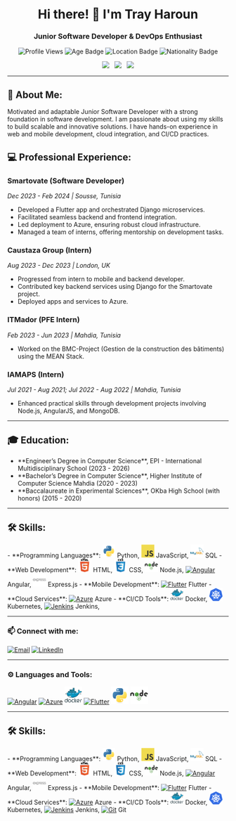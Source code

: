 <h1 align="center" style="animation: fadeIn 2s ease-in-out;">Hi there! 👋 I'm Tray Haroun</h1>
<h3 align="center" style="animation: bounceIn 2s ease-in-out;">Junior Software Developer & DevOps Enthusiast</h3>

<p align="center" style="animation: zoomIn 2s;">
  <img src="https://komarev.com/ghpvc/?username=haroun2021&label=Profile%20views&color=0e75b6&style=flat" alt="Profile Views" />
  <img src="https://img.shields.io/badge/Age-24-blue" alt="Age Badge" />
  <img src="https://img.shields.io/badge/Location-Mahdia%2C%20Tunisia-blue" alt="Location Badge" />
  <img src="https://img.shields.io/badge/Nationality-Tunisian-red" alt="Nationality Badge" />
</p>

<p align="center" style="animation: fadeInUp 2s;">
  <img src="https://media.giphy.com/media/L1R1tvI9svkIWwpVYr/giphy.gif" width="50" style="animation: pulse 1.5s infinite;" />&nbsp;&nbsp;
  <img src="https://media.giphy.com/media/ZVik7pBtu9dNS/giphy.gif" width="50" style="animation: pulse 1.5s infinite;" />&nbsp;&nbsp;
  <img src="https://media.giphy.com/media/U3qYN8S0j3bpK/giphy.gif" width="50" style="animation: pulse 1.5s infinite;" />
</p>

---

## 🌟 About Me:
<p style="animation: fadeIn 2s;">Motivated and adaptable Junior Software Developer with a strong foundation in software development. I am passionate about using my skills to build scalable and innovative solutions. I have hands-on experience in web and mobile development, cloud integration, and CI/CD practices.</p>

## 💻 Professional Experience:

### **Smartovate (Software Developer)**
*Dec 2023 - Feb 2024 | Sousse, Tunisia*
<ul style="animation: fadeInUp 2s;">
  <li>Developed a Flutter app and orchestrated Django microservices.</li>
  <li>Facilitated seamless backend and frontend integration.</li>
  <li>Led deployment to Azure, ensuring robust cloud infrastructure.</li>
  <li>Managed a team of interns, offering mentorship on development tasks.</li>
</ul>

### **Caustaza Group (Intern)**
*Aug 2023 - Dec 2023 | London, UK*
<ul style="animation: fadeInUp 2s;">
  <li>Progressed from intern to mobile and backend developer.</li>
  <li>Contributed key backend services using Django for the Smartovate project.</li>
  <li>Deployed apps and services to Azure.</li>
</ul>

### **ITMador (PFE Intern)**
*Feb 2023 - Jun 2023 | Mahdia, Tunisia*
<ul style="animation: fadeInUp 2s;">
  <li>Worked on the BMC-Project (Gestion de la construction des bâtiments) using the MEAN Stack.</li>
</ul>

### **IAMAPS (Intern)**
*Jul 2021 - Aug 2021; Jul 2022 - Aug 2022 | Mahdia, Tunisia*
<ul style="animation: fadeInUp 2s;">
  <li>Enhanced practical skills through development projects involving Node.js, AngularJS, and MongoDB.</li>
</ul>

---

## 🎓 Education:
<ul style="animation: fadeIn 2s;">
  <li>**Engineer’s Degree in Computer Science**, EPI - International Multidisciplinary School (2023 - 2026)</li>
  <li>**Bachelor’s Degree in Computer Science**, Higher Institute of Computer Science Mahdia (2020 - 2023)</li>
  <li>**Baccalaureate in Experimental Sciences**, OKba High School (with honors) (2015 - 2020)</li>
</ul>

---

## 🛠️ Skills:
<p style="animation: fadeIn 2s;">
- **Programming Languages**: 
  <a href="https://www.python.org" target="_blank" style="animation: pulse 1.5s infinite;"><img src="https://raw.githubusercontent.com/devicons/devicon/master/icons/python/python-original.svg" alt="Python" width="30" height="30"/></a> Python, 
  <a href="https://developer.mozilla.org/en-US/docs/Web/JavaScript" target="_blank" style="animation: pulse 1.5s infinite;"><img src="https://raw.githubusercontent.com/devicons/devicon/master/icons/javascript/javascript-original.svg" alt="JavaScript" width="30" height="30"/></a> JavaScript, 
  <a href="https://www.mysql.com/" target="_blank" style="animation: pulse 1.5s infinite;"><img src="https://raw.githubusercontent.com/devicons/devicon/master/icons/mysql/mysql-original-wordmark.svg" alt="SQL" width="30" height="30"/></a> SQL
- **Web Development**: 
  <a href="https://www.w3.org/html/" target="_blank" style="animation: pulse 1.5s infinite;"><img src="https://raw.githubusercontent.com/devicons/devicon/master/icons/html5/html5-original-wordmark.svg" alt="HTML" width="30" height="30"/></a> HTML, 
  <a href="https://www.w3schools.com/css/" target="_blank" style="animation: pulse 1.5s infinite;"><img src="https://raw.githubusercontent.com/devicons/devicon/master/icons/css3/css3-original-wordmark.svg" alt="CSS" width="30" height="30"/></a> CSS, 
  <a href="https://nodejs.org" target="_blank" style="animation: pulse 1.5s infinite;"><img src="https://raw.githubusercontent.com/devicons/devicon/master/icons/nodejs/nodejs-original-wordmark.svg" alt="Node.js" width="30" height="30"/></a> Node.js, 
  <a href="https://angular.io" target="_blank" style="animation: pulse 1.5s infinite;"><img src="https://angular.io/assets/images/logos/angular/angular.svg" alt="Angular" width="30" height="30"/></a> Angular, 
  <a href="https://expressjs.com" target="_blank" style="animation: pulse 1.5s infinite;"><img src="https://raw.githubusercontent.com/devicons/devicon/master/icons/express/express-original-wordmark.svg" alt="Express.js" width="30" height="30"/></a> Express.js
- **Mobile Development**: 
  <a href="https://flutter.dev" target="_blank" style="animation: pulse 1.5s infinite;"><img src="https://www.vectorlogo.zone/logos/flutterio/flutterio-icon.svg" alt="Flutter" width="30" height="30"/></a> Flutter
- **Cloud Services**: 
  <a href="https://azure.microsoft.com/en-in/" target="_blank" style="animation: pulse 1.5s infinite;"><img src="https://www.vectorlogo.zone/logos/microsoft_azure/microsoft_azure-icon.svg" alt="Azure" width="30" height="30"/></a> Azure
- **CI/CD Tools**: 
  <a href="https://www.docker.com/" target="_blank" style="animation: pulse 1.5s infinite;"><img src="https://raw.githubusercontent.com/devicons/devicon/master/icons/docker/docker-original-wordmark.svg" alt="Docker" width="30" height="30"/></a> Docker, 
  <a href="https://kubernetes.io" target="_blank" style="animation: pulse 1.5s infinite;"><img src="https://raw.githubusercontent.com/devicons/devicon/master/icons/kubernetes/kubernetes-plain.svg" alt="Kubernetes" width="30" height="30"/></a> Kubernetes, 
  <a href="https://www.jenkins.io" target="_blank" style="animation: pulse 1.5s infinite;"><img src="https://www.vectorlogo.zone/logos/jenkins/jenkins-icon.svg" alt="Jenkins" width="30" height="30"/></a> Jenkins, 

---

<h3 align="left">📫 Connect with me:</h3>
<p align="left" style="animation: fadeInUp 2s;">
  <a href="mailto:harountray33@gmail.com" style="animation: zoomIn 2s; display: inline-block;"><img align="center" src="https://cdn-icons-png.flaticon.com/512/732/732200.png" alt="Email" height="30" width="40" /></a>
  <a href="https://www.linkedin.com/in/tray-haroun-4627a51b9" target="blank" style="animation: zoomIn 2s; display: inline-block;"><img align="center" src="https://raw.githubusercontent.com/rahuldkjain/github-profile-readme-generator/master/src/images/icons/Social/linked-in-alt.svg" alt="LinkedIn" height="30" width="40" /></a>
</p>

---

<h3 align="left">⚙️ Languages and Tools:</h3>
<p align="left" style="animation: fadeInUp 2s;">
  <a href="https://angular.io" target="_blank" style="animation: pulse 1.5s infinite;"><img src="https://angular.io/assets/images/logos/angular/angular.svg" alt="Angular" width="40" height="40"/></a>
  <a href="https://azure.microsoft.com/en-in/" target="_blank" style="animation: pulse 1.5s infinite;"><img src="https://www.vectorlogo.zone/logos/microsoft_azure/microsoft_azure-icon.svg" alt="Azure" width="40" height="40"/></a>
  <a href="https://www.docker.com/" target="_blank" style="animation: pulse 1.5s infinite;"><img src="https://raw.githubusercontent.com/devicons/devicon/master/icons/docker/docker-original-wordmark.svg" alt="Docker" width="40" height="40"/></a>
  <a href="https://flutter.dev" target="_blank" style="animation: pulse 1.5s infinite;"><img src="https://www.vectorlogo.zone/logos/flutterio/flutterio-icon.svg" alt="Flutter" width="40" height="40"/></a>
  <a href="https://www.python.org" target="_blank" style="animation: pulse 1.5s infinite;"><img src="https://raw.githubusercontent.com/devicons/devicon/master/icons/python/python-original.svg" alt="Python" width="40" height="40"/></a>
  <a href="https://nodejs.org" target="_blank" style="animation: pulse 1.5s infinite;"><img src="https://raw.githubusercontent.com/devicons/devicon/master/icons/nodejs/nodejs-original-wordmark.svg" alt="Node.js" width="40" height="40"/></a>
</p>


---

## 🛠️ Skills:
<p style="animation: fadeIn 2s;">
- **Programming Languages**: 
  <a href="https://www.python.org" target="_blank" style="animation: pulse 1.5s infinite;"><img src="https://raw.githubusercontent.com/devicons/devicon/master/icons/python/python-original.svg" alt="Python" width="30" height="30"/></a> Python, 
  <a href="https://developer.mozilla.org/en-US/docs/Web/JavaScript" target="_blank" style="animation: pulse 1.5s infinite;"><img src="https://raw.githubusercontent.com/devicons/devicon/master/icons/javascript/javascript-original.svg" alt="JavaScript" width="30" height="30"/></a> JavaScript, 
  <a href="https://www.mysql.com/" target="_blank" style="animation: pulse 1.5s infinite;"><img src="https://raw.githubusercontent.com/devicons/devicon/master/icons/mysql/mysql-original-wordmark.svg" alt="SQL" width="30" height="30"/></a> SQL
- **Web Development**: 
  <a href="https://www.w3.org/html/" target="_blank" style="animation: pulse 1.5s infinite;"><img src="https://raw.githubusercontent.com/devicons/devicon/master/icons/html5/html5-original-wordmark.svg" alt="HTML" width="30" height="30"/></a> HTML, 
  <a href="https://www.w3schools.com/css/" target="_blank" style="animation: pulse 1.5s infinite;"><img src="https://raw.githubusercontent.com/devicons/devicon/master/icons/css3/css3-original-wordmark.svg" alt="CSS" width="30" height="30"/></a> CSS, 
  <a href="https://nodejs.org" target="_blank" style="animation: pulse 1.5s infinite;"><img src="https://raw.githubusercontent.com/devicons/devicon/master/icons/nodejs/nodejs-original-wordmark.svg" alt="Node.js" width="30" height="30"/></a> Node.js, 
  <a href="https://angular.io" target="_blank" style="animation: pulse 1.5s infinite;"><img src="https://angular.io/assets/images/logos/angular/angular.svg" alt="Angular" width="30" height="30"/></a> Angular, 
  <a href="https://expressjs.com" target="_blank" style="animation: pulse 1.5s infinite;"><img src="https://raw.githubusercontent.com/devicons/devicon/master/icons/express/express-original-wordmark.svg" alt="Express.js" width="30" height="30"/></a> Express.js
- **Mobile Development**: 
  <a href="https://flutter.dev" target="_blank" style="animation: pulse 1.5s infinite;"><img src="https://www.vectorlogo.zone/logos/flutterio/flutterio-icon.svg" alt="Flutter" width="30" height="30"/></a> Flutter
- **Cloud Services**: 
  <a href="https://azure.microsoft.com/en-in/" target="_blank" style="animation: pulse 1.5s infinite;"><img src="https://www.vectorlogo.zone/logos/microsoft_azure/microsoft_azure-icon.svg" alt="Azure" width="30" height="30"/></a> Azure
- **CI/CD Tools**: 
  <a href="https://www.docker.com/" target="_blank" style="animation: pulse 1.5s infinite;"><img src="https://raw.githubusercontent.com/devicons/devicon/master/icons/docker/docker-original-wordmark.svg" alt="Docker" width="30" height="30"/></a> Docker, 
  <a href="https://kubernetes.io" target="_blank" style="animation: pulse 1.5s infinite;"><img src="https://raw.githubusercontent.com/devicons/devicon/master/icons/kubernetes/kubernetes-plain.svg" alt="Kubernetes" width="30" height="30"/></a> Kubernetes, 
  <a href="https://www.jenkins.io" target="_blank" style="animation: pulse 1.5s infinite;"><img src="https://www.vectorlogo.zone/logos/jenkins/jenkins-icon.svg" alt="Jenkins" width="30" height="30"/></a> Jenkins, 
  <a href="https://git-scm.com/" target="_blank" style="animation: pulse 1.5s infinite;"><img src="https://www.vectorlogo.zone/logos/git-scm/git-scm-icon.svg" alt="Git" width="30" height="30"/></a> Git
